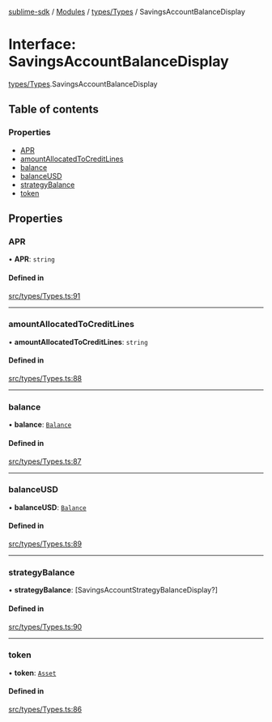 [sublime-sdk](../README.md) / [Modules](../modules.md) / [types/Types](../modules/types_Types.md) / SavingsAccountBalanceDisplay

# Interface: SavingsAccountBalanceDisplay

[types/Types](../modules/types_Types.md).SavingsAccountBalanceDisplay

## Table of contents

### Properties

- [APR](types_Types.SavingsAccountBalanceDisplay.md#apr)
- [amountAllocatedToCreditLines](types_Types.SavingsAccountBalanceDisplay.md#amountallocatedtocreditlines)
- [balance](types_Types.SavingsAccountBalanceDisplay.md#balance)
- [balanceUSD](types_Types.SavingsAccountBalanceDisplay.md#balanceusd)
- [strategyBalance](types_Types.SavingsAccountBalanceDisplay.md#strategybalance)
- [token](types_Types.SavingsAccountBalanceDisplay.md#token)

## Properties

### APR

• **APR**: `string`

#### Defined in

[src/types/Types.ts:91](https://github.com/sublime-finance/sublime-sdk/blob/9e19ccf/src/types/Types.ts#L91)

___

### amountAllocatedToCreditLines

• **amountAllocatedToCreditLines**: `string`

#### Defined in

[src/types/Types.ts:88](https://github.com/sublime-finance/sublime-sdk/blob/9e19ccf/src/types/Types.ts#L88)

___

### balance

• **balance**: [`Balance`](types_Types.Balance.md)

#### Defined in

[src/types/Types.ts:87](https://github.com/sublime-finance/sublime-sdk/blob/9e19ccf/src/types/Types.ts#L87)

___

### balanceUSD

• **balanceUSD**: [`Balance`](types_Types.Balance.md)

#### Defined in

[src/types/Types.ts:89](https://github.com/sublime-finance/sublime-sdk/blob/9e19ccf/src/types/Types.ts#L89)

___

### strategyBalance

• **strategyBalance**: [SavingsAccountStrategyBalanceDisplay?]

#### Defined in

[src/types/Types.ts:90](https://github.com/sublime-finance/sublime-sdk/blob/9e19ccf/src/types/Types.ts#L90)

___

### token

• **token**: [`Asset`](types_Types.Asset.md)

#### Defined in

[src/types/Types.ts:86](https://github.com/sublime-finance/sublime-sdk/blob/9e19ccf/src/types/Types.ts#L86)
